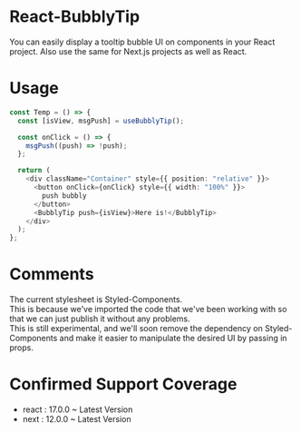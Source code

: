 # React-BubblyTip

You can easily display a tooltip bubble UI on components in your React project.
Also use the same for Next.js projects as well as React.

# Usage

```typescript
const Temp = () => {
  const [isView, msgPush] = useBubblyTip();

  const onClick = () => {
    msgPush((push) => !push);
  };

  return (
    <div className="Container" style={{ position: "relative" }}>
      <button onClick={onClick} style={{ width: "100%" }}>
        push bubbly
      </button>
      <BubblyTip push={isView}>Here is!</BubblyTip>
    </div>
  );
};
```

# Comments

The current stylesheet is Styled-Components. \
This is because we've imported the code that we've been working with so that we can just publish it without any problems. \
This is still experimental, and we'll soon remove the dependency on Styled-Components and make it easier to manipulate the desired UI by passing in props.

# Confirmed Support Coverage

- react : 17.0.0 ~ Latest Version
- next : 12.0.0 ~ Latest Version
